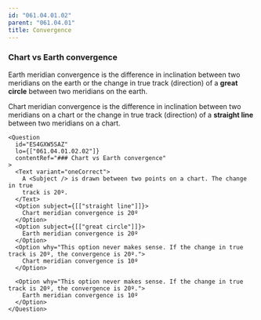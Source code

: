 ```yaml
---
id: "061.04.01.02"
parent: "061.04.01"
title: Convergence
---
```


### Chart vs Earth convergence

Earth meridian convergence is the difference in inclination between two
meridians on the earth or the change in true track (direction) of a **great
circle** between two meridians on the earth.

Chart meridian convergence is the difference in inclination between two
meridians on a chart or the change in true track (direction) of a **straight
line** between two meridians on a chart.

```tsx
<Question
  id="ES4GXW5SAZ"
  lo={["061.04.01.02.02"]}
  contentRef="### Chart vs Earth convergence"
>
  <Text variant="oneCorrect">
    A <Subject /> is drawn between two points on a chart. The change in true
    track is 20º.
  </Text>
  <Option subject={[["straight line"]]}>
    Chart meridian convergence is 20º
  </Option>
  <Option subject={[["great circle"]]}>
    Earth meridian convergence is 20º
  </Option>
  <Option why="This option never makes sense. If the change in true track is 20º, the convergence is 20º.">
    Chart meridian convergence is 10º
  </Option>

  <Option why="This option never makes sense. If the change in true track is 20º, the convergence is 20º.">
    Earth meridian convergence is 10º
  </Option>
</Question>
```
